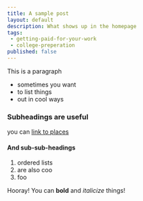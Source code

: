 ```yaml
---
title: A sample post
layout: default
description: What shows up in the homepage
tags:
 - getting-paid-for-your-work
 - college-preperation
published: false
---
```


This is a paragraph

  * sometimes you want
  * to list things
  * out in cool ways

### Subheadings are useful
you can [link to places](http://www.google.com/)

#### And sub-sub-headings

  1. ordered lists
  1. are also coo
  1. foo

Hooray! You can __bold__ and *italicize* things!
